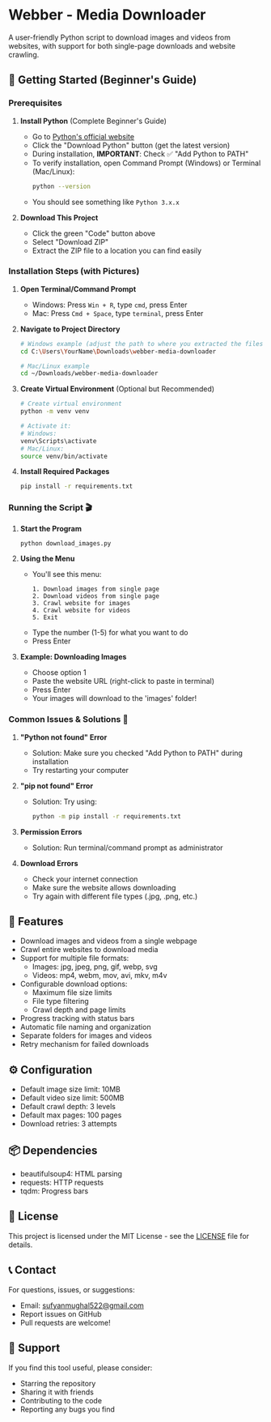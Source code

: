 # Webber - Media Downloader

A user-friendly Python script to download images and videos from websites, with support for both single-page downloads and website crawling.

## 🚀 Getting Started (Beginner's Guide)

### Prerequisites

1. **Install Python** (Complete Beginner's Guide)
   - Go to [Python's official website](https://www.python.org/downloads/)
   - Click the "Download Python" button (get the latest version)
   - During installation, **IMPORTANT**: Check ✅ "Add Python to PATH"
   - To verify installation, open Command Prompt (Windows) or Terminal (Mac/Linux):
     ```bash
     python --version
     ```
   - You should see something like `Python 3.x.x`

2. **Download This Project**
   - Click the green "Code" button above
   - Select "Download ZIP"
   - Extract the ZIP file to a location you can find easily

### Installation Steps (with Pictures)

1. **Open Terminal/Command Prompt**
   - Windows: Press `Win + R`, type `cmd`, press Enter
   - Mac: Press `Cmd + Space`, type `terminal`, press Enter

2. **Navigate to Project Directory**
   ```bash
   # Windows example (adjust the path to where you extracted the files)
   cd C:\Users\YourName\Downloads\webber-media-downloader
   
   # Mac/Linux example
   cd ~/Downloads/webber-media-downloader
   ```

3. **Create Virtual Environment** (Optional but Recommended)
   ```bash
   # Create virtual environment
   python -m venv venv
   
   # Activate it:
   # Windows:
   venv\Scripts\activate
   # Mac/Linux:
   source venv/bin/activate
   ```

4. **Install Required Packages**
   ```bash
   pip install -r requirements.txt
   ```

### Running the Script 🎬

1. **Start the Program**
   ```bash
   python download_images.py
   ```

2. **Using the Menu**
   - You'll see this menu:
     ```
     1. Download images from single page
     2. Download videos from single page
     3. Crawl website for images
     4. Crawl website for videos
     5. Exit
     ```
   - Type the number (1-5) for what you want to do
   - Press Enter

3. **Example: Downloading Images**
   - Choose option 1
   - Paste the website URL (right-click to paste in terminal)
   - Press Enter
   - Your images will download to the 'images' folder!

### Common Issues & Solutions 🔧

1. **"Python not found" Error**
   - Solution: Make sure you checked "Add Python to PATH" during installation
   - Try restarting your computer

2. **"pip not found" Error**
   - Solution: Try using:
     ```bash
     python -m pip install -r requirements.txt
     ```

3. **Permission Errors**
   - Solution: Run terminal/command prompt as administrator

4. **Download Errors**
   - Check your internet connection
   - Make sure the website allows downloading
   - Try again with different file types (.jpg, .png, etc.)

## 🎯 Features

- Download images and videos from a single webpage
- Crawl entire websites to download media
- Support for multiple file formats:
  - Images: jpg, jpeg, png, gif, webp, svg
  - Videos: mp4, webm, mov, avi, mkv, m4v
- Configurable download options:
  - Maximum file size limits
  - File type filtering
  - Crawl depth and page limits
- Progress tracking with status bars
- Automatic file naming and organization
- Separate folders for images and videos
- Retry mechanism for failed downloads

## ⚙️ Configuration

- Default image size limit: 10MB
- Default video size limit: 500MB
- Default crawl depth: 3 levels
- Default max pages: 100 pages
- Download retries: 3 attempts

## 📦 Dependencies

- beautifulsoup4: HTML parsing
- requests: HTTP requests
- tqdm: Progress bars

## 📄 License

This project is licensed under the MIT License - see the [LICENSE](LICENSE) file for details.

## 📞 Contact

For questions, issues, or suggestions:
- Email: sufyanmughal522@gmail.com
- Report issues on GitHub
- Pull requests are welcome!

## 🙏 Support

If you find this tool useful, please consider:
- Starring the repository
- Sharing it with friends
- Contributing to the code
- Reporting any bugs you find
